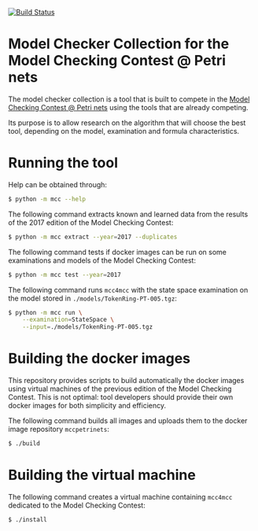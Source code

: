 [![Build Status](https://travis-ci.org/cui-unige/mcc4mcc.svg?branch=master)](https://travis-ci.org/cui-unige/mcc4mcc)

# Model Checker Collection for the Model Checking Contest @ Petri nets

The model checker collection is a tool that is built to compete in the
[Model Checking Contest @ Petri nets](https://mcc.lip6.fr)
using the tools that are already competing.

Its purpose is to allow research on the algorithm that will choose
the best tool, depending on the model, examination and formula characteristics.

# Running the tool

Help can be obtained through:
```sh
$ python -m mcc --help
```

The following command extracts known and learned data from the results
of the 2017 edition of the Model Checking Contest:

```sh
$ python -m mcc extract --year=2017 --duplicates
```

The following command tests if docker images can be run on some examinations
and models of the Model Checking Contest:

```sh
$ python -m mcc test --year=2017
```

The following command runs `mcc4mcc` with the state space examination
on the model stored in `./models/TokenRing-PT-005.tgz`:

```sh
$ python -m mcc run \
    --examination=StateSpace \
    --input=./models/TokenRing-PT-005.tgz
```


# Building the docker images

This repository provides scripts to build automatically the docker images
using virtual machines of the previous edition of the Model Checking Contest.
This is not optimal: tool developers should provide their own docker images
for both simplicity and efficiency.

The following command builds all images and uploads them to the docker
image repository `mccpetrinets`:

```sh
$ ./build
```

# Building the virtual machine

The following command creates a virtual machine containing `mcc4mcc`
dedicated to the Model Checking Contest:

```sh
$ ./install
```
